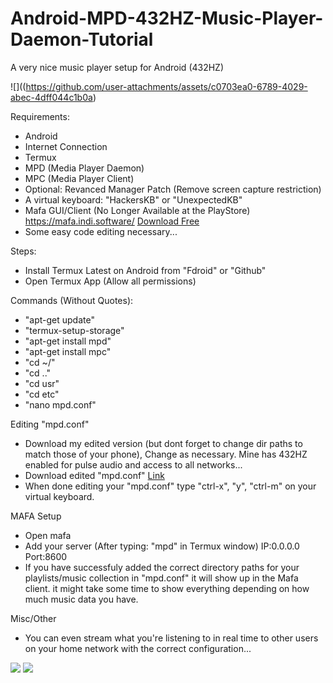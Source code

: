 # Android-MPD-432HZ-Music-Player-Daemon-Tutorial
A very nice music player setup for Android (432HZ)


![]((https://github.com/user-attachments/assets/c0703ea0-6789-4029-abec-4dff044c1b0a)

Requirements:

*   Android
*   Internet Connection
*   Termux
*   MPD (Media Player Daemon)
*   MPC (Media Player Client)
*   Optional: Revanced Manager Patch (Remove screen capture restriction)
*   A virtual keyboard: "HackersKB" or "UnexpectedKB"
*   Mafa GUI/Client (No Longer Available at the PlayStore) https://mafa.indi.software/ [Download Free](http://jellieware.rg.gd/MAFA.ver.mafa-2.0.2.build.760.apk)
*   Some easy code editing necessary...

  
Steps:

*   Install Termux Latest on Android from "Fdroid" or "Github"
*   Open Termux App (Allow all permissions)

  
Commands (Without Quotes):

*   "apt-get update"
*   "termux-setup-storage"
*   "apt-get install mpd"
*   "apt-get install mpc"
*   "cd ~/"
*   "cd .."
*   "cd usr"
*   "cd etc"
*   "nano mpd.conf"

  
Editing "mpd.conf"

*   Download my edited version (but dont forget to change dir paths to match those of your phone), Change as necessary. Mine has 432HZ enabled for pulse audio and access to all networks...
*   Download edited "mpd.conf" [Link](http://jellieware.rf.gd/mpd.conf)
*   When done editing your "mpd.conf" type "ctrl-x", "y", "ctrl-m" on your virtual keyboard.

  
MAFA Setup

*   Open mafa
*   Add your server (After typing: "mpd" in Termux window) IP:0.0.0.0 Port:8600
*   If you have successfuly added the correct directory paths for your playlists/music collection in "mpd.conf" it will show up in the Mafa client. it might take some time to show everything depending on how much music data you have.

  
Misc/Other

*   You can even stream what you're listening to in real time to other users on your home network with the correct configuration...

  

![](![left](https://github.com/user-attachments/assets/1c97386d-5ef8-4efb-aab4-8bba7357dcbd)
) ![](![right](https://github.com/user-attachments/assets/6d09088b-2b4f-4877-b998-cf4e51ec4a9e)
)
